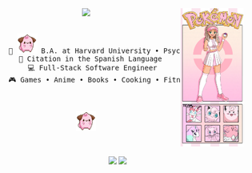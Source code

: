 <div align="center">
<img src="https://github.com/m-saylor/m-saylor/blob/main/assets/Madisons_Poke%CC%81mon_Profile.png" width="25%" align="right" />
<img src="https://readme-typing-svg.demolab.com?font=Fira+Code&weight=600&pause=1000&color=000000&background=F7B2FF00&center=true&repeat=false&random=false&width=435&lines=Hi%2C+I'm+Madison!+%E2%99%A5%CB%9A+%C2%B7+%E2%80%A2%E2%99%A1" width="70%" />
<br><br>
<pre>
    💼 <img src="https://github.com/m-saylor/m-saylor/blob/main/assets/cleffa.gif" height="40" /> B.A. at Harvard University • Psychology & Computer Science
    📖 Citation in the Spanish Language  
    💻 Full-Stack Software Engineer 
    🎮 Games • Anime • Books • Cooking • Fitness • Code
</pre>
<br><br>
<img src="https://github.com/m-saylor/m-saylor/blob/main/assets/cleffa.gif" height="40" />
<br><br><br>

[![](https://img.shields.io/badge/linkedin-0077b5)](https://www.linkedin.com/in/madison--nicole)
[![](https://img.shields.io/badge/github-252525)](https://github.com/m-saylor)
</div>



<!---
m-saylor/m-saylor is a ✨ special ✨ repository because its `README.md` (this file) appears on your GitHub profile.
You can click the Preview link to take a look at your changes.

Some of this template was inspired by https://github.com/innng and 
--->
